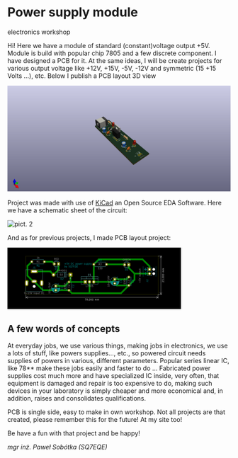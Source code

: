 # Power supply module
electronics workshop

Hi! Here we have a module of standard (constant)voltage output +5V. Module is build with popular chip 7805 and a few discrete component. I have designed a PCB for it. At the same ideas, I will be create projects for various output voltage like +12V, +15V, -5V, -12V and symmetric (15 +15 Volts ...), etc. Below I publish a PCB layout 3D view

![pict. 1](https://github.com/majsterklepka/lab1/raw/master/power_supply_5V/drawings/powersupply5V.png "Power Supply Module 3D view")

Project was made with use of [KiCad](http://http://kicad-pcb.org/ "KiCad an Open Source EDA Software") an Open Source EDA Software. Here we have a schematic sheet of the circuit:

![pict. 2](https://github.com/majsterklepka/lab1/raw/master/power_supply_5V/drawings/powersupply5V-sheets.png "Schematic Sheet of Power Supply Module") 

And as for previous projects, I made PCB layout project:

![pict. 3](https://github.com/majsterklepka/lab1/raw/master/power_supply_5V/drawings/powersupply5V-brd.png "PCB layout of Power Supply Module")

## A few words of concepts

At everyday jobs, we use various things, making jobs in electronics, we use a lots of stuff, like powers supplies..., etc., so powered circuit needs supplies of powers in various, different parameters. Popular series linear IC, like 78\*\* make these jobs easily and faster to do ... Fabricated power supplies cost much more and have specialized IC inside, very often, that equipment is damaged and repair is too expensive to do, making such devices in your laboratory is simply cheaper and more economical and, in addition, raises and consolidates qualifications.

PCB is single side, easy to make in own workshop. Not all projects are that created, please remember this for the future! At my site too!

Be have a fun with that project and be happy!

_mgr inż. Paweł Sobótka (SQ7EQE)_ 


